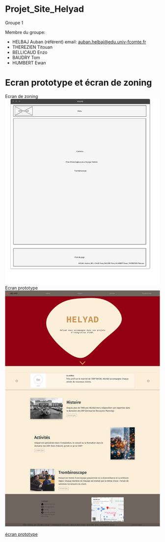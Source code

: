 # Projet_Site_Helyad




Groupe 1

Membre du groupe:
  - HELBAJ Auban (référent)   email: auban.helbaj@edu.univ-fcomte.fr
  - THEREZIEN Titouan 
  - BELLICAUD Enzo 
  - BAUDRY Tom 
  - HUMBERT Ewan
# Ecran prototype et écran de zoning

Ecran de zoning
![écran de zoning](doc/zoning-pagesinfos-github.png)
Ecran prototype
![écran prototype](doc/proto.png)



[écran prototype](doc/groupe1_HELBAJ_THEREZIEN_BELLICAUD_BAUDRY_HUMBERT.pdf)
